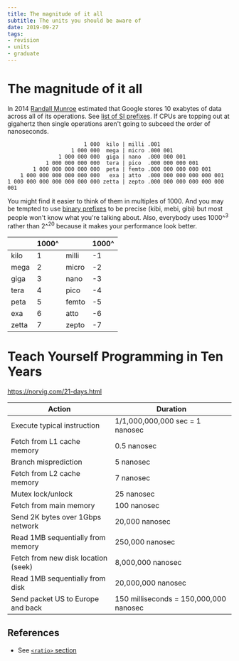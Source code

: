 ```yaml
---
title: The magnitude of it all
subtitle: The units you should be aware of
date: 2019-09-27
tags:
- revision
- units
- graduate
---
```


# The magnitude of it all

In 2014 [Randall Munroe](https://www.youtube.com/watch?v=I64CQp6z0Pk) estimated
that Google stores 10 exabytes of data across all of its operations. See [list
of SI
prefixes](https://en.wikipedia.org/wiki/Metric_prefix#List_of_SI_prefixes). If
CPUs are topping out at gigahertz then single operations aren't going to
subceed the order of nanoseconds.

```
                        1 000  kilo | milli .001
                    1 000 000  mega | micro .000 001
                1 000 000 000  giga | nano  .000 000 001
            1 000 000 000 000  tera | pico  .000 000 000 001
        1 000 000 000 000 000  peta | femto .000 000 000 000 001
    1 000 000 000 000 000 000   exa | atto  .000 000 000 000 000 001
1 000 000 000 000 000 000 000 zetta | zepto .000 000 000 000 000 000 001
```

You might find it easier to think of them in multiples of 1000. And you may be
tempted to use [binary prefixes](https://en.wikipedia.org/wiki/Binary_prefix)
to be precise (kibi, mebi, gibi) but most people won't know what you're talking
about. Also, everybody uses 1000^<sup>3</sup> rather than 2^<sup>20</sup>
because it makes your performance look better.

| | 1000^ | | 1000^ |
| ----- | ----- | ----- | ----- |
| kilo | 1 | milli | -1 |
| mega | 2 | micro | -2 |
| giga | 3 | nano | -3 |
| tera | 4 | pico | -4 |
| peta | 5 | femto | -5 |
| exa | 6 | atto | -6 |
| zetta | 7 | zepto | -7 |

# Teach Yourself Programming in Ten Years
https://norvig.com/21-days.html

| Action | Duration |
| --- | --- |
| Execute typical instruction | 1/1,000,000,000 sec = 1 nanosec |
| Fetch from L1 cache memory| 0.5 nanosec |
| Branch misprediction| 5 nanosec |
| Fetch from L2 cache memory| 7 nanosec |
| Mutex lock/unlock| 25 nanosec |
| Fetch from main memory| 100 nanosec |
| Send 2K bytes over 1Gbps network| 20,000 nanosec |
| Read 1MB sequentially from memory| 250,000 nanosec |
| Fetch from new disk location (seek)| 8,000,000 nanosec |
| Read 1MB sequentially from disk| 20,000,000 nanosec |
| Send packet US to Europe and back| 150 milliseconds = 150,000,000 nanosec |

## References
- See [`<ratio>` section](http://www.open-std.org/jtc1/sc22/wg21/docs/papers/2008/n2661.htm)

